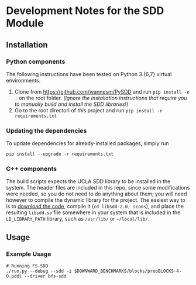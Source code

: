 
# Development Notes for the SDD Module

## Installation

### Python components
The following instructions have been tested on Python 3.{6,7} virtual environments.

1. Clone from <https://github.com/wannesm/PySDD> and run  `pip install -e .` on the root folder.
(_Ignore the installation instructions that require you to manually build and install the SDD libraries_!)
1. Go to the root directori of _this_ project and run `pip install -r requirements.txt`

### Updating the dependencies
To update dependencies for already-installed packages, simply run

    pip install --upgrade -r requirements.txt

### C++ components

The build scripts expects the UCLA SDD library to be installed in the system.
The header files are included in this repo, since some modifications were needed, so you do not need to do anything
about them; you will need however to compile the dynamic library for the project.
The easiest way to is to [download the code](http://reasoning.cs.ucla.edu/sdd/),
compile it (`cd libsdd-2.0; scons`), and place the resulting `libsdd.so` file somewhere in your system that is included
in the `LD_LIBRARY_PATH` library, such as `/usr/lib/` or `~/local/lib/`.

## Usage

### Example Usage

    # Running FS-SDD
    ./run.py --debug --sdd -i $DOWNWARD_BENCHMARKS/blocks/probBLOCKS-4-0.pddl --driver bfs-sdd
